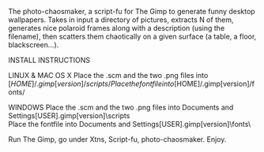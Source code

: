 The photo-chaosmaker, 
a script-fu for The Gimp to generate funny desktop wallpapers. Takes in input a directory of pictures, extracts N of them, generates nice polaroid frames along with a description (using the filename), then scatters them chaotically on a given surface (a table, a floor, blackscreen...).

INSTALL INSTRUCTIONS

LINUX & MAC OS X
Place the .scm and the two .png files into [$HOME]/.gimp[version]/scripts/
Place the fontfile into [$HOME]/.gimp[version]/fonts/

WINDOWS
Place the .scm and the two .png files into Documents and Settings\[USER]\.gimp[version]\scripts\
Place the fontfile into Documents and Settings\[USER]\.gimp[version]\fonts\


Run The Gimp, go under Xtns, Script-fu, photo-chaosmaker.
Enjoy.
